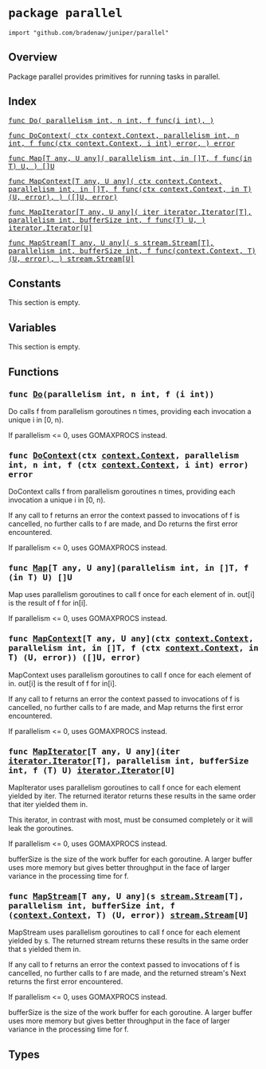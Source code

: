 # `package parallel`

```
import "github.com/bradenaw/juniper/parallel"
```

## Overview

Package parallel provides primitives for running tasks in parallel.


## Index

<samp><a href="#Do">func Do(
	parallelism int,
	n int,
	f func(i int),
)</a></samp>

<samp><a href="#DoContext">func DoContext(
	ctx context.Context,
	parallelism int,
	n int,
	f func(ctx context.Context, i int) error,
) error</a></samp>

<samp><a href="#Map">func Map[T any, U any](
	parallelism int,
	in []T,
	f func(in T) U,
) []U</a></samp>

<samp><a href="#MapContext">func MapContext[T any, U any](
	ctx context.Context,
	parallelism int,
	in []T,
	f func(ctx context.Context, in T) (U, error),
) ([]U, error)</a></samp>

<samp><a href="#MapIterator">func MapIterator[T any, U any](
	iter iterator.Iterator[T],
	parallelism int,
	bufferSize int,
	f func(T) U,
) iterator.Iterator[U]</a></samp>

<samp><a href="#MapStream">func MapStream[T any, U any](
	s stream.Stream[T],
	parallelism int,
	bufferSize int,
	f func(context.Context, T) (U, error),
) stream.Stream[U]</a></samp>


## Constants

This section is empty.

## Variables

This section is empty.

## Functions

<h3><a id="Do"></a><samp>func <a href="#Do">Do</a>(parallelism int, n int, f (i int))</samp></h3>

Do calls f from parallelism goroutines n times, providing each invocation a unique i in [0, n).

If parallelism <= 0, uses GOMAXPROCS instead.


<h3><a id="DoContext"></a><samp>func <a href="#DoContext">DoContext</a>(ctx <a href="https://pkg.go.dev/context#Context">context.Context</a>, parallelism int, n int, f (ctx <a href="https://pkg.go.dev/context#Context">context.Context</a>, i int) error) error</samp></h3>

DoContext calls f from parallelism goroutines n times, providing each invocation a unique i in
[0, n).

If any call to f returns an error the context passed to invocations of f is cancelled, no further
calls to f are made, and Do returns the first error encountered.

If parallelism <= 0, uses GOMAXPROCS instead.


<h3><a id="Map"></a><samp>func <a href="#Map">Map</a>[T any, U any](parallelism int, in []T, f (in T) U) []U</samp></h3>

Map uses parallelism goroutines to call f once for each element of in. out[i] is the
result of f for in[i].

If parallelism <= 0, uses GOMAXPROCS instead.


<h3><a id="MapContext"></a><samp>func <a href="#MapContext">MapContext</a>[T any, U any](ctx <a href="https://pkg.go.dev/context#Context">context.Context</a>, parallelism int, in []T, f (ctx <a href="https://pkg.go.dev/context#Context">context.Context</a>, in T) (U, error)) ([]U, error)</samp></h3>

MapContext uses parallelism goroutines to call f once for each element of in. out[i] is the
result of f for in[i].

If any call to f returns an error the context passed to invocations of f is cancelled, no further
calls to f are made, and Map returns the first error encountered.

If parallelism <= 0, uses GOMAXPROCS instead.


<h3><a id="MapIterator"></a><samp>func <a href="#MapIterator">MapIterator</a>[T any, U any](iter <a href="./iterator.md#Iterator">iterator.Iterator</a>[T], parallelism int, bufferSize int, f (T) U) <a href="./iterator.md#Iterator">iterator.Iterator</a>[U]</samp></h3>

MapIterator uses parallelism goroutines to call f once for each element yielded by iter. The
returned iterator returns these results in the same order that iter yielded them in.

This iterator, in contrast with most, must be consumed completely or it will leak the goroutines.

If parallelism <= 0, uses GOMAXPROCS instead.

bufferSize is the size of the work buffer for each goroutine. A larger buffer uses more memory
but gives better throughput in the face of larger variance in the processing time for f.


<h3><a id="MapStream"></a><samp>func <a href="#MapStream">MapStream</a>[T any, U any](s <a href="./stream.md#Stream">stream.Stream</a>[T], parallelism int, bufferSize int, f (<a href="https://pkg.go.dev/context#Context">context.Context</a>, T) (U, error)) <a href="./stream.md#Stream">stream.Stream</a>[U]</samp></h3>

MapStream uses parallelism goroutines to call f once for each element yielded by s. The returned
stream returns these results in the same order that s yielded them in.

If any call to f returns an error the context passed to invocations of f is cancelled, no further
calls to f are made, and the returned stream's Next returns the first error encountered.

If parallelism <= 0, uses GOMAXPROCS instead.

bufferSize is the size of the work buffer for each goroutine. A larger buffer uses more memory
but gives better throughput in the face of larger variance in the processing time for f.


## Types


